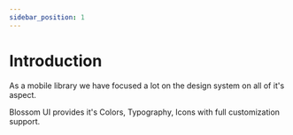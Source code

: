 ```yaml
---
sidebar_position: 1
---
```


# Introduction

As a mobile library we have focused a lot on the design system on all of it's aspect.

Blossom UI provides it's Colors, Typography, Icons with full customization support.
